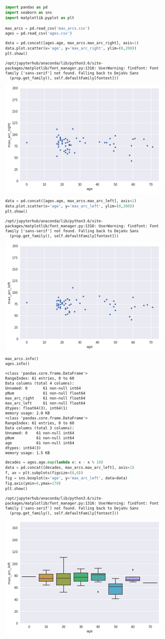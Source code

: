 

```python
import pandas as pd
import seaborn as sns
import matplotlib.pyplot as plt

max_arcs = pd.read_csv('max_arcs.csv')
ages = pd.read_csv('ages.csv')
```


```python
data = pd.concat([ages.age, max_arcs.max_arc_right], axis=1)
data.plot.scatter(x='age', y='max_arc_right', ylim=(0,200))
plt.show()
```

    /opt/jupyterhub/anaconda/lib/python3.6/site-packages/matplotlib/font_manager.py:1316: UserWarning: findfont: Font family ['sans-serif'] not found. Falling back to DejaVu Sans
      (prop.get_family(), self.defaultFamily[fontext]))



![png](4output_1_1.png)



```python
data = pd.concat([ages.age, max_arcs.max_arc_left], axis=1)
data.plot.scatter(x='age', y='max_arc_left', ylim=(0,200))
plt.show()
```

    /opt/jupyterhub/anaconda/lib/python3.6/site-packages/matplotlib/font_manager.py:1316: UserWarning: findfont: Font family ['sans-serif'] not found. Falling back to DejaVu Sans
      (prop.get_family(), self.defaultFamily[fontext]))



![png](4output_2_1.png)



```python
max_arcs.info()
ages.info()
```

    <class 'pandas.core.frame.DataFrame'>
    RangeIndex: 61 entries, 0 to 60
    Data columns (total 4 columns):
    Unnamed: 0       61 non-null int64
    pNum             61 non-null float64
    max_arc_right    61 non-null float64
    max_arc_left     61 non-null float64
    dtypes: float64(3), int64(1)
    memory usage: 2.0 KB
    <class 'pandas.core.frame.DataFrame'>
    RangeIndex: 61 entries, 0 to 60
    Data columns (total 3 columns):
    Unnamed: 0    61 non-null int64
    pNum          61 non-null int64
    age           61 non-null int64
    dtypes: int64(3)
    memory usage: 1.5 KB



```python
decades = ages.age.map(lambda x: x - x % 10)
data = pd.concat([decades, max_arcs.max_arc_left], axis=1)
f, ax = plt.subplots(figsize=(8,6))
fig = sns.boxplot(x='age', y='max_arc_left', data=data)
fig.axis(ymin=0,ymax=170)
plt.show()
```

    /opt/jupyterhub/anaconda/lib/python3.6/site-packages/matplotlib/font_manager.py:1316: UserWarning: findfont: Font family ['sans-serif'] not found. Falling back to DejaVu Sans
      (prop.get_family(), self.defaultFamily[fontext]))



![png](4output_4_1.png)

